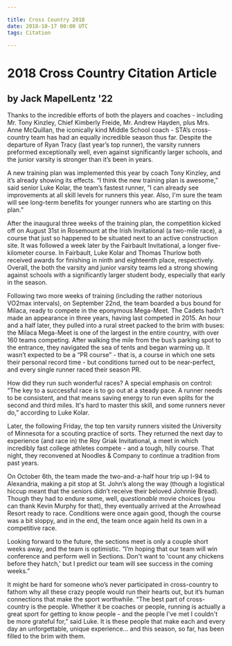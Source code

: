 ```yaml
---

title: Cross Country 2018
date: 2018-10-17 00:00 UTC
tags: Citation

---
```


# 2018 Cross Country Citation Article

## by Jack MapelLentz '22

Thanks to the incredible efforts of both the players and coaches - including Mr. Tony Kinzley, Chief Kimberly Freide, Mr. Andrew Hayden, plus Mrs. Anne McQuillan, the iconically kind Middle School coach - STA’s cross-country team has had an equally incredible season thus far. Despite the departure of Ryan Tracy (last year’s top runner), the varsity runners preformed exceptionally well, even against significantly larger schools, and the junior varsity is stronger than it’s been in years.

A new training plan was implemented this year by coach Tony Kinzley, and it’s already showing its effects. “I think the new training plan is awesome,” said senior Luke Kolar, the team’s fastest runner, “I can already see improvements at all skill levels for runners this year. Also, I'm sure the team will see long-term benefits for younger runners who are starting on this plan.”

After the inaugural three weeks of the training plan, the competition kicked off on August 31st in Rosemount at the Irish Invitational (a two-mile race), a course that just so happened to be situated next to an active construction site. It was followed a week later by the Fairbault Invitational, a longer five-kilometer course. In Fairbault, Luke Kolar and Thomas Thurlow both received awards for finishing in ninth and eighteenth place, respectively. Overall, the both the varsity and junior varsity teams led a strong showing against schools with a significantly larger student body, especially that early in the season.

Following two more weeks of training (including the rather notorious VO2max intervals), on September 22nd, the team boarded a bus bound for Milaca, ready to compete in the eponymous Mega-Meet. The Cadets hadn’t made an appearance in three years, having last competed in 2015. An hour and a half later, they pulled into a rural street packed to the brim with buses: the Milaca Mega-Meet is one of the largest in the entire country, with over 160 teams competing. After walking the mile from the bus’s parking spot to the entrance, they navigated the sea of tents and began warming up. It wasn’t expected to be a “PR course” - that is, a course in which one sets their personal record time - but conditions turned out to be near-perfect, and every single runner raced their season PR.

How did they run such wonderful races? A special emphasis on control: “The key to a successful race is to go out at a steady pace. A runner needs to be consistent, and that means saving energy to run even splits for the second and third miles. It's hard to master this skill, and some runners never do,” according to Luke Kolar.

Later, the following Friday, the top ten varsity runners visited the University of Minnesota for a scouting practice of sorts. They returned the next day to experience (and race in) the Roy Griak Invitational, a meet in which incredibly fast college athletes compete - and a tough, hilly course. That night, they reconvened at Noodles & Company to continue a tradition from past years.

On October 6th, the team made the two-and-a-half hour trip up I-94 to Alexandria, making a pit stop at St. John’s along the way (though a logistical hiccup meant that the seniors didn’t receive their beloved Johnnie Bread). Though they had to endure some, well, *questionable* movie choices (you can thank Kevin Murphy for that), they eventually arrived at the Arrowhead Resort ready to race. Conditions were once again good, though the course was a bit sloppy, and in the end, the team once again held its own in a competitive race.



Looking forward to the future, the sections meet is only a couple short weeks away, and the team is optimistic. “I’m hoping that our team will win conference and perform well in Sections. Don't want to 'count any chickens before they hatch,' but I predict our team will see success in the coming weeks.”

It might be hard for someone who’s never participated in cross-country to fathom why all these crazy people would run their hearts out, but it’s human connections that make the sport worthwhile. “The best part of cross-country is the people. Whether it be coaches or people, running is actually a great sport for getting to know people - and the people I've met I couldn't be more grateful for,” said Luke. It is these people that make each and every day an unforgettable, unique experience… and this season, so far, has been filled to the brim with them.
